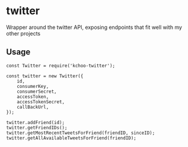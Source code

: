 # twitter

Wrapper around the twitter API, exposing endpoints that fit well with my other projects

## Usage

```
const Twitter = require('kchoo-twitter');

const twitter = new Twitter({
	id,
	consumerKey,
	consumerSecret,
	accessToken,
	accessTokenSecret,
	callBackUrl,
});

twitter.addFriend(id);
twitter.getFriendIDs();
twitter.getMostRecentTweetsForFriend(friendID, sinceID);
twitter.getAllAvailableTweetsForFriend(friendID);
```
